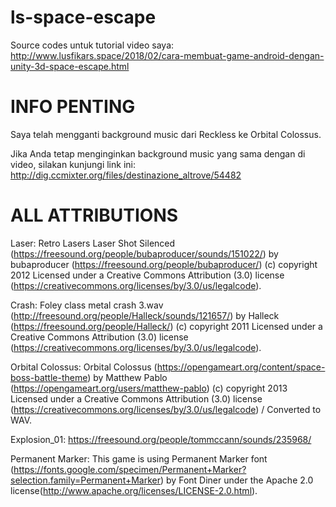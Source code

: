 # ls-space-escape
Source codes untuk tutorial video saya:
http://www.lusfikars.space/2018/02/cara-membuat-game-android-dengan-unity-3d-space-escape.html

# INFO PENTING

Saya telah mengganti background music dari Reckless ke Orbital Colossus.

Jika Anda tetap menginginkan background music yang sama dengan di video, silakan kunjungi link ini:
http://dig.ccmixter.org/files/destinazione_altrove/54482

# ALL ATTRIBUTIONS

Laser:
Retro Lasers Laser Shot Silenced (https://freesound.org/people/bubaproducer/sounds/151022/) by bubaproducer (https://freesound.org/people/bubaproducer/) (c) copyright 2012 Licensed under a Creative Commons Attribution (3.0) license (https://creativecommons.org/licenses/by/3.0/us/legalcode). 

Crash:
Foley class metal crash 3.wav (http://freesound.org/people/Halleck/sounds/121657/) by Halleck (https://freesound.org/people/Halleck/) (c) copyright 2011 Licensed under a Creative Commons Attribution (3.0) license (https://creativecommons.org/licenses/by/3.0/us/legalcode).

Orbital Colossus:
Orbital Colossus (https://opengameart.org/content/space-boss-battle-theme) by Matthew Pablo (https://opengameart.org/users/matthew-pablo) (c) copyright 2013 Licensed under a Creative Commons Attribution (3.0) license (https://creativecommons.org/licenses/by/3.0/us/legalcode) / Converted to WAV. 

Explosion_01:
https://freesound.org/people/tommccann/sounds/235968/

Permanent Marker:
This game is using Permanent Marker font (https://fonts.google.com/specimen/Permanent+Marker?selection.family=Permanent+Marker) by Font Diner under the Apache 2.0 license(http://www.apache.org/licenses/LICENSE-2.0.html). 
